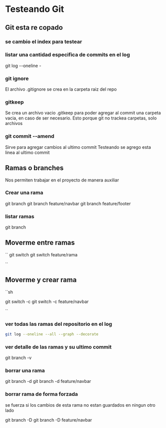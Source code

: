 # Testeando Git
## Git esta re copado

### se cambio el index para testear

### listar una cantidad especifica de commits en el log

git log --oneline - <cantidad>

### git ignore

El archivo .gitignore se crea en la carpeta raiz del repo

### gitkeep
Se crea un archivo vacio .gitkeep para poder agregar al commit una carpeta vacia, en caso de ser necesario. Esto porque git no trackea carpetas, solo archivos


### git commit --amend
Sirve para agregar cambios al ultimo commit
Testeando se agrego esta linea al ultimo commit



## Ramas o branches
Nos permiten trabajar en el proyecto de manera auxiliar

### Crear una rama

git branch <nombre-rama>
git branch feature/navbar
git branch feature/footer


### listar ramas
git branch

## Moverme entre ramas

``
git switch <nombre-rama>
git switch feature/rama

``
## Moverme y crear rama

``sh

git switch -c <nombre-rama>
git switch -c feature/navbar

``

### ver todas las ramas del repositorio en el log

```sh
git log --oneline --all --graph --decorate

```

### ver detalle de las ramas y su ultimo commit

git branch -v

### borrar una rama

git branch -d <nombre-rama>
git branch -d feature/navbar

### borrar rama de forma forzada

se fuerza si los cambios de esta rama no estan guardados en ningun otro lado


git branch -D <nombre-rama>
git branch -D feature/navbar